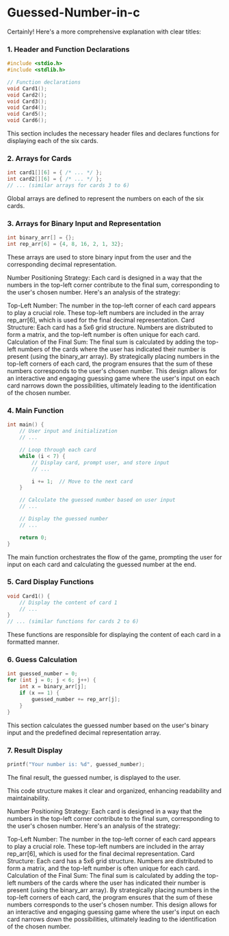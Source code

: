# Guessed-Number-in-c

Certainly! Here's a more comprehensive explanation with clear titles:

### 1. **Header and Function Declarations**
```c
#include <stdio.h>
#include <stdlib.h>

// Function declarations
void Card1();
void Card2();
void Card3();
void Card4();
void Card5();
void Card6();
```
This section includes the necessary header files and declares functions for displaying each of the six cards.

### 2. **Arrays for Cards**
```c
int card1[][6] = { /* ... */ };
int card2[][6] = { /* ... */ };
// ... (similar arrays for cards 3 to 6)
```
Global arrays are defined to represent the numbers on each of the six cards.

### 3. **Arrays for Binary Input and Representation**
```c
int binary_arr[] = {};
int rep_arr[6] = {4, 8, 16, 2, 1, 32};
```
These arrays are used to store binary input from the user and the corresponding decimal representation.

Number Positioning Strategy:
Each card is designed in a way that the numbers in the top-left corner contribute to the final sum, corresponding to the user's chosen number. Here's an analysis of the strategy:

Top-Left Number:
The number in the top-left corner of each card appears to play a crucial role.
These top-left numbers are included in the array rep_arr[6], which is used for the final decimal representation.
Card Structure:
Each card has a 5x6 grid structure.
Numbers are distributed to form a matrix, and the top-left number is often unique for each card.
Calculation of the Final Sum:
The final sum is calculated by adding the top-left numbers of the cards where the user has indicated their number is present (using the binary_arr array).
By strategically placing numbers in the top-left corners of each card, the program ensures that the sum of these numbers corresponds to the user's chosen number. This design allows for an interactive and engaging guessing game where the user's input on each card narrows down the possibilities, ultimately leading to the identification of the chosen number.

### 4. **Main Function**
```c
int main() {
    // User input and initialization
    // ...

    // Loop through each card
    while (i < 7) {
        // Display card, prompt user, and store input
        // ...

        i += 1;  // Move to the next card
    }

    // Calculate the guessed number based on user input
    // ...

    // Display the guessed number
    // ...

    return 0;
}
```
The main function orchestrates the flow of the game, prompting the user for input on each card and calculating the guessed number at the end.

### 5. **Card Display Functions**
```c
void Card1() {
    // Display the content of card 1
    // ...
}
// ... (similar functions for cards 2 to 6)
```
These functions are responsible for displaying the content of each card in a formatted manner.

### 6. **Guess Calculation**
```c
int guessed_number = 0;
for (int j = 0; j < 6; j++) {
    int x = binary_arr[j];
    if (x == 1) {
        guessed_number += rep_arr[j];
    }
}
```
This section calculates the guessed number based on the user's binary input and the predefined decimal representation array.

### 7. **Result Display**
```c
printf("Your number is: %d", guessed_number);
```
The final result, the guessed number, is displayed to the user.

This code structure makes it clear and organized, enhancing readability and maintainability.

Number Positioning Strategy:
Each card is designed in a way that the numbers in the top-left corner contribute to the final sum, corresponding to the user's chosen number. Here's an analysis of the strategy:

Top-Left Number:
The number in the top-left corner of each card appears to play a crucial role.
These top-left numbers are included in the array rep_arr[6], which is used for the final decimal representation.
Card Structure:
Each card has a 5x6 grid structure.
Numbers are distributed to form a matrix, and the top-left number is often unique for each card.
Calculation of the Final Sum:
The final sum is calculated by adding the top-left numbers of the cards where the user has indicated their number is present (using the binary_arr array).
By strategically placing numbers in the top-left corners of each card, the program ensures that the sum of these numbers corresponds to the user's chosen number. This design allows for an interactive and engaging guessing game where the user's input on each card narrows down the possibilities, ultimately leading to the identification of the chosen number.
